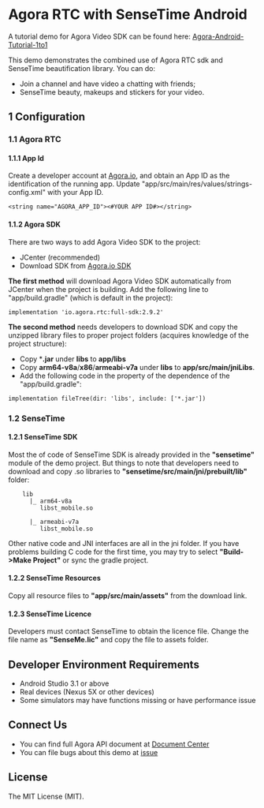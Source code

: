 # Agora RTC with SenseTime Android

A tutorial demo for Agora Video SDK can be found here: [Agora-Android-Tutorial-1to1](https://github.com/AgoraIO/Basic-Video-Call/tree/master/One-to-One-Video/Agora-Android-Tutorial-1to1)

This demo demonstrates the combined use of Agora RTC sdk and SenseTime beautification library. You can do:

- Join a channel and have video a chatting with friends;
- SenseTime beauty, makeups and stickers for your video.

## 1 Configuration

### 1.1 Agora RTC
#### 1.1.1 App Id

Create a developer account at [Agora.io](https://dashboard.agora.io/signin/), and obtain an App ID as the identification of the running app. Update "app/src/main/res/values/strings-config.xml" with your App ID.

```
<string name="AGORA_APP_ID"><#YOUR APP ID#></string>
```

#### 1.1.2 Agora SDK

There are two ways to add Agora Video SDK to the project:

* JCenter (recommended)
* Download SDK from [Agora.io SDK](https://docs.agora.io/en/Agora%20Platform/downloads)

**The first method** will download Agora Video SDK automatically from JCenter when the project is building. Add the following line to "app/build.gradle" (which is default in the project):
```
implementation 'io.agora.rtc:full-sdk:2.9.2'
```

**The second method** needs developers to download SDK and copy the unzipped library files to proper project folders (acquires knowledge of the project structure):

* Copy ***.jar** under **libs** to **app/libs**
* Copy **arm64-v8a**/**x86**/**armeabi-v7a** under **libs** to **app/src/main/jniLibs**.
* Add the following code in the property of the dependence of the "app/build.gradle":

```
implementation fileTree(dir: 'libs', include: ['*.jar'])
```

### 1.2 SenseTime

#### 1.2.1 SenseTime SDK

Most the of code of SenseTime SDK is already provided in the **"sensetime"** module of the demo project. But things to note that developers need to download and copy .so libraries to **"sensetime/src/main/jni/prebuilt/lib"** folder:
```
    lib
      |_ arm64-v8a
         libst_mobile.so
         
      |_ armeabi-v7a
         libst_mobile.so
```

Other native code and JNI interfaces are all in the jni folder. If you have problems building C code for the first time, you may try to select **"Build->Make Project"** or sync the gradle project.

#### 1.2.2 SenseTime Resources

Copy all resource files to **"app/src/main/assets"** from the download link.


#### 1.2.3 SenseTime Licence

Developers must contact SenseTime to obtain the licence file. Change the file name as **"SenseMe.lic"** and copy the file to assets folder.


## Developer Environment Requirements
- Android Studio 3.1 or above
- Real devices (Nexus 5X or other devices)
- Some simulators may have functions missing or have performance issue

## Connect Us

- You can find full Agora API document at [Document Center](https://docs.agora.io/en/)
- You can file bugs about this demo at [issue](https://github.com/AgoraIO/Agora-With-SenseTime/issues)

## License

The MIT License (MIT).
